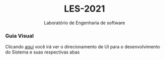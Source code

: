 <p align="center">
  <h1 align="center">LES-2021</h1>
  <p  align="center">Laboratório de Engenharia de software</p>
</p>

### Guia Visual
Clicando [aqui](./GuiaVisualGeral.pdf) você irá ver o direcionamento de UI para o desenvolvimento do Sistema e suas respectivas abas